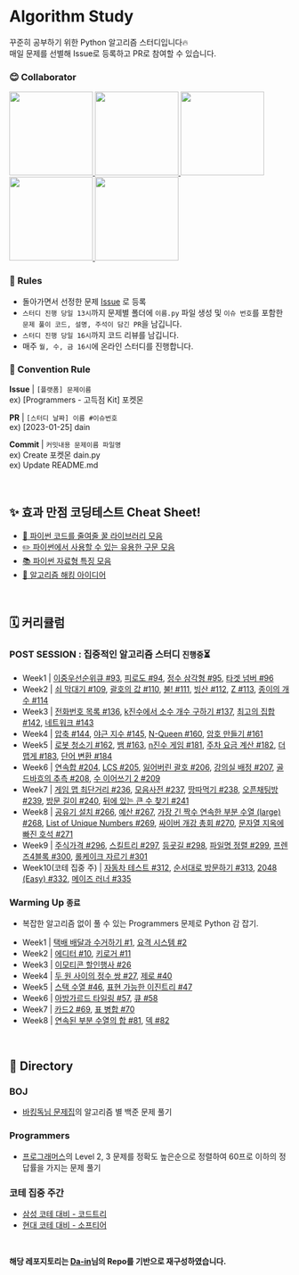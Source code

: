 # Algorithm Study

꾸준히 공부하기 위한 Python 알고리즘 스터디입니다🔥  
매일 문제를 선별해 Issue로 등록하고 PR로 참여할 수 있습니다.

### 😊 Collaborator
<div>
  <a href="https://github.com/ksumini">
    <img src="https://avatars.githubusercontent.com/u/70088803?v=4" width="150" style="max-width: 100%;">
  </a>
  <a href="https://github.com/y2r1m">
    <img src="https://avatars.githubusercontent.com/u/69053602?v=4" width="150" style="max-width: 100%;">
  </a>
  <a href="https://github.com/limstonestone">
    <img src="https://avatars.githubusercontent.com/u/86715604?v=4" width="150" style="max-width: 100%;">
  </a>
  <a href="https://github.com/Woo-Yeol">
    <img src="https://avatars.githubusercontent.com/u/63551948?v=4" width="150" style="max-width: 100%;">
  </a>
  <a href="https://github.com/zsmalla">
    <img src="https://avatars.githubusercontent.com/u/72483874?v=4" width="150" style="max-width: 100%;">
  </a>
</div>

### 📢 Rules

- 돌아가면서 선정한 문제 [Issue](https://github.com/RecoRecoNi/Algorithm-Study/issues) 로 등록
- `스터디 진행 당일 13시`까지 문제별 폴더에 `이름.py` 파일 생성 및 `이슈 번호`를 포함한 `문제 풀이 코드, 설명, 주석이 담긴 PR`을 남깁니다.
- `스터디 진행 당일 16시`까지 코드 리뷰를 남깁니다.
- 매주 `월, 수, 금 16시`에 온라인 스터디를 진행합니다.
<!-- `오전 10시` 온라인 스터디에서 `코드 리뷰` 및 `문제 선정` _주말, 공휴일 제외_ -->


<!-- > 🚨 실패시 벌금 2배씩 증가 `1000*(2^n)` 취업 후 일괄 납부😊 중도 포기시 누적 벌금 \* 10배   -->
<!-- > 유고 사유 | 익일 코딩테스트 및 면접, 질병(인증 필요) -->

### 🌈 Convention Rule

**Issue** | `[플랫폼] 문제이름`  
ex) [Programmers - 고득점 Kit] 포켓몬

**PR** | `[스터디 날짜] 이름 #이슈번호`  
ex) [2023-01-25] dain

**Commit** | `커밋내용 문제이름 파일명`  
ex) Create 포켓몬 dain.py  
ex) Update README.md

<br/>

## ✨ 효과 만점 코딩테스트 Cheat Sheet!

- [🍯 파이썬 코드를 줄여줄 꿀 라이브러리 모음](./%E2%9C%A8%20%ED%9A%A8%EA%B3%BC%20%EB%A7%8C%EC%A0%90%20%EC%BD%94%EB%94%A9%ED%85%8C%EC%8A%A4%ED%8A%B8%20Cheat%20Sheet!/%F0%9F%8D%AF%20%EC%BD%94%EB%93%9C%EB%A5%BC%20%EC%A4%84%EC%97%AC%EC%A4%84%20%EA%BF%80%20%EB%9D%BC%EC%9D%B4%EB%B8%8C%EB%9F%AC%EB%A6%AC%20%EB%AA%A8%EC%9D%8C.md)
- [✏️ 파이썬에서 사용할 수 있는 유용한 구문 모음](./%E2%9C%A8%20%ED%9A%A8%EA%B3%BC%20%EB%A7%8C%EC%A0%90%20%EC%BD%94%EB%94%A9%ED%85%8C%EC%8A%A4%ED%8A%B8%20Cheat%20Sheet!/%E2%9C%8F%EF%B8%8F%20%ED%8C%8C%EC%9D%B4%EC%8D%AC%EC%97%90%EC%84%9C%20%EC%82%AC%EC%9A%A9%ED%95%A0%20%EC%88%98%20%EC%9E%88%EB%8A%94%20%EC%9C%A0%EC%9A%A9%ED%95%9C%20%EA%B5%AC%EB%AC%B8%20%EB%AA%A8%EC%9D%8C.md)
- [📚 파이썬 자료형 특징 모음](./%E2%9C%A8%20%ED%9A%A8%EA%B3%BC%20%EB%A7%8C%EC%A0%90%20%EC%BD%94%EB%94%A9%ED%85%8C%EC%8A%A4%ED%8A%B8%20Cheat%20Sheet!/%F0%9F%93%9A%20%ED%8C%8C%EC%9D%B4%EC%8D%AC%20%EC%9E%90%EB%A3%8C%ED%98%95%20%ED%8A%B9%EC%A7%95%20%EB%AA%A8%EC%9D%8C.md)
- [🚀 알고리즘 해킹 아이디어](./%E2%9C%A8%20%ED%9A%A8%EA%B3%BC%20%EB%A7%8C%EC%A0%90%20%EC%BD%94%EB%94%A9%ED%85%8C%EC%8A%A4%ED%8A%B8%20Cheat%20Sheet!/%F0%9F%9A%80%20%EC%95%8C%EA%B3%A0%EB%A6%AC%EC%A6%98%20%ED%95%B4%ED%82%B9%20%EC%95%84%EC%9D%B4%EB%94%94%EC%96%B4.md)

<br/>

## 🗓️ 커리큘럼

### POST SESSION : 집중적인 알고리즘 스터디 `진행중`⏳
- Week1 | [이중우선순위큐 #93](https://github.com/RecoRecoNi/Algorithm-Study/issues/93), [피로도 #94](https://github.com/RecoRecoNi/Algorithm-Study/issues/94), [정수 삼각형 #95](https://github.com/RecoRecoNi/Algorithm-Study/issues/95), [타겟 넘버 #96](https://github.com/RecoRecoNi/Algorithm-Study/issues/96)
- Week2 | [쇠 막대기 #109](https://github.com/RecoRecoNi/Algorithm-Study/issues/109), [괄호의 값 #110](https://github.com/RecoRecoNi/Algorithm-Study/issues/110), [불! #111](https://github.com/RecoRecoNi/Algorithm-Study/issues/111), [빙산 #112](https://github.com/RecoRecoNi/Algorithm-Study/issues/112), [Z #113](https://github.com/RecoRecoNi/Algorithm-Study/issues/113), [종이의 개수 #114](https://github.com/RecoRecoNi/Algorithm-Study/issues/114)
- Week3 | [전화번호 목록 #136](https://github.com/RecoRecoNi/Algorithm-Study/issues/136), [k진수에서 소수 개수 구하기 #137](https://github.com/RecoRecoNi/Algorithm-Study/issues/137), [최고의 집합 #142](https://github.com/RecoRecoNi/Algorithm-Study/issues/142), [네트워크 #143](https://github.com/RecoRecoNi/Algorithm-Study/issues/143)
- Week4 | [압축 #144](https://github.com/RecoRecoNi/Algorithm-Study/issues/144), [야근 지수 #145](https://github.com/RecoRecoNi/Algorithm-Study/issues/145), [N-Queen #160](https://github.com/RecoRecoNi/Algorithm-Study/issues/160), [암호 만들기 #161](https://github.com/RecoRecoNi/Algorithm-Study/issues/161)
- Week5 | [로봇 청소기 #162](https://github.com/RecoRecoNi/Algorithm-Study/issues/162), [뱀 #163](https://github.com/RecoRecoNi/Algorithm-Study/issues/163), [n진수 게임 #181](https://github.com/RecoRecoNi/Algorithm-Study/issues/181), [주차 요금 계산 #182](https://github.com/RecoRecoNi/Algorithm-Study/issues/182), [더 맵게 #183](https://github.com/RecoRecoNi/Algorithm-Study/issues/183), [단어 변환 #184](https://github.com/RecoRecoNi/Algorithm-Study/issues/184)
- Week6 | [연속합 #204](https://github.com/RecoRecoNi/Algorithm-Study/issues/204), [LCS #205](https://github.com/RecoRecoNi/Algorithm-Study/issues/205), [잃어버린 괄호 #206](https://github.com/RecoRecoNi/Algorithm-Study/issues/206), [강의실 배정 #207](https://github.com/RecoRecoNi/Algorithm-Study/issues/207), [골드바흐의 추측 #208](https://github.com/RecoRecoNi/Algorithm-Study/issues/208), [수 이어쓰기 2 #209](https://github.com/RecoRecoNi/Algorithm-Study/issues/209)
- Week7 | [게임 맵 최단거리 #236](https://github.com/RecoRecoNi/Algorithm-Study/issues/236), [모음사전 #237](https://github.com/RecoRecoNi/Algorithm-Study/issues/237), [땅따먹기 #238](https://github.com/RecoRecoNi/Algorithm-Study/issues/238), [오픈채팅방 #239](https://github.com/RecoRecoNi/Algorithm-Study/issues/239), [방문 길이 #240](https://github.com/RecoRecoNi/Algorithm-Study/issues/240), [뒤에 있는 큰 수 찾기 #241](https://github.com/RecoRecoNi/Algorithm-Study/issues/241)
- Week8 | [공유기 설치 #266](https://github.com/RecoRecoNi/Algorithm-Study/issues/266), [예산 #267](https://github.com/RecoRecoNi/Algorithm-Study/issues/267), [가장 긴 짝수 연속한 부분 수열 (large) #268](https://github.com/RecoRecoNi/Algorithm-Study/issues/268), [List of Unique Numbers #269](https://github.com/RecoRecoNi/Algorithm-Study/issues/269), [싸이버 개강 총회 #270](https://github.com/RecoRecoNi/Algorithm-Study/issues/270), [문자열 지옥에 빠진 호석 #271](https://github.com/RecoRecoNi/Algorithm-Study/issues/271)
- Week9 | [주식가격 #296](https://github.com/RecoRecoNi/Algorithm-Study/issues/296), [스킬트리 #297](https://github.com/RecoRecoNi/Algorithm-Study/issues/297), [등굣길 #298](https://github.com/RecoRecoNi/Algorithm-Study/issues/298), [파일명 정렬 #299](https://github.com/RecoRecoNi/Algorithm-Study/issues/299), [프렌즈4블록 #300](https://github.com/RecoRecoNi/Algorithm-Study/issues/300), [롤케이크 자르기 #301](https://github.com/RecoRecoNi/Algorithm-Study/issues/301)
- Week10(코테 집중 주) | [자동차 테스트 #312](https://github.com/RecoRecoNi/Algorithm-Study/issues/312), [순서대로 방문하기 #313](https://github.com/RecoRecoNi/Algorithm-Study/issues/313), [2048 (Easy) #332](https://github.com/RecoRecoNi/Algorithm-Study/issues/332), [메이즈 러너 #335](https://github.com/RecoRecoNi/Algorithm-Study/issues/335)




### Warming Up `종료`

- 복잡한 알고리즘 없이 풀 수 있는 Programmers 문제로 Python 감 잡기.

<!-- ex) Week1 | [Problem #1](link) [Problem #2](link) -->
- Week1 | [택배 배달과 수거하기 #1](https://github.com/RecoRecoNi/Algorithm-Study/issues/1), [요격 시스템 #2](https://github.com/RecoRecoNi/Algorithm-Study/issues/2)
- Week2 | [에디터 #10](https://github.com/RecoRecoNi/Algorithm-Study/issues/10), [키로거 #11](https://github.com/RecoRecoNi/Algorithm-Study/issues/11)
- Week3 | [이모티콘 할인행사 #26](https://github.com/RecoRecoNi/Algorithm-Study/issues/26) 
- Week4 | [두 원 사이의 정수 쌍 #27](https://github.com/RecoRecoNi/Algorithm-Study/issues/27), [제로 #40](https://github.com/RecoRecoNi/Algorithm-Study/issues/40)
- Week5 | [스택 수열 #46](https://github.com/RecoRecoNi/Algorithm-Study/issues/46), [표현 가능한 이진트리 #47](https://github.com/RecoRecoNi/Algorithm-Study/issues/47)
- Week6 | [아방가르드 타일링 #57](https://github.com/RecoRecoNi/Algorithm-Study/issues/57), [큐 #58](https://github.com/RecoRecoNi/Algorithm-Study/issues/58)
- Week7 | [카드2 #69](https://github.com/RecoRecoNi/Algorithm-Study/issues/69), [표 병합 #70](https://github.com/RecoRecoNi/Algorithm-Study/issues/70)
- Week8 | [연속된 부분 수열의 합 #81](https://github.com/RecoRecoNi/Algorithm-Study/issues/81), [덱 #82](https://github.com/RecoRecoNi/Algorithm-Study/issues/82)

<!-- ### Programmers - 고득점 Kit

- 매일 다른 카테고리 문제를 선별하여 풀기 -->
<!-- - Day4 | [폰켓몬 #1], [올바른 괄호 #2], [같은 숫자는 싫어 #30]
- Day5 | [더 맵게 #34], [K번째수 #35], [가장 큰 수 #36]
- Day6 | [최소 직사각형 #42], [소수 찾기 #43], [조이스틱 #44]
- Day7 | [체육복 #50], [N으로 표현 #51]
- Day8 | [타겟 넘버 #57], [입국심사 #58]
- Day9 | [가장 먼 노드 #65]
- Day10 | [전화번호 목록 #71], [기능개발 #72]
- Day11 | [디스크 컨트롤러 #79], [완주하지 못한 선수 #80]
- Day12 | [H-Index #87], [큰 수 만들기 #88]
- Day13 | [정수 삼각형 #93], [모의고사 #94]
- Day14 | [구명보트 #100], [게임 맵 최단거리 #101]
- Day15 | [등굣길 #107], [Two Sum #108]
- Day16 | [징검다리 #107]
- Day17 | [순위 #116]
- Day18 | [위장 #121], [프린터 #122]
- Day19 | [이중우선순위큐 #127], [카펫 #128]

- Day20 | [선 연결하기 #133]
- Day21 | [방의 개수 #138]
- Day22 | [네트워크 #138]
- Day23 | [베스트앨범 #146]
- Day24 | [다리를 지나는 트럭 #153], [피로도 #154]
- Day25 | [주식가격 #155], [전력망을 둘로 나누기 #156]
- Day26 | [단속카메라 #157]
- Day27 | [사칙연산 #163]
- Day28 | [단어 변환 # 164]
- Day29 | [모음사전 #169]
- Day30 | [아이템 줍기 #170]
- Day31 | [여행경로 #171]71 -->

</br>

## 📂 Directory 
### BOJ

- [바킹독님 문제집](https://github.com/encrypted-def/basic-algo-lecture/blob/master/workbook.md)의 알고리즘 별 백준 문제 풀기

### Programmers

- [프로그래머스](https://school.programmers.co.kr/learn/challenges?tab=all_challenges&order=acceptance_desc&page=2&languages=python3&levels=2%2C3)의 Level 2, 3 문제를 정확도 높은순으로 정렬하여 60프로 이하의 정답률을 가지는 문제 풀기

### 코테 집중 주간
- [삼성 코테 대비 - 코드트리](https://www.codetree.ai/training-field/frequent-problems)
- [현대 코테 대비 - 소프티어](https://softeer.ai/practice/index.do)

<!-- ### Leet Code

- Programmers 이후 논의 -->     
<br/>


**해당 레포지토리는 [Da-in](https://github.com/da-in/algorithm-study)님의 Repo를 기반으로 재구성하였습니다.**
